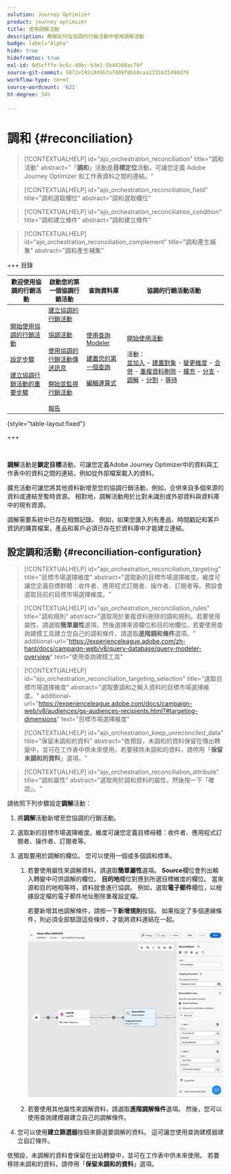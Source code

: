```yaml
---
solution: Journey Optimizer
product: journey optimizer
title: 使用調解活動
description: 瞭解如何在協調的行銷活動中使用調解活動
badge: label="Alpha"
hide: true
hidefromtoc: true
exl-id: 0d5cfffe-bc6c-40bc-b3e1-5b44368ac76f
source-git-commit: 5872e192c849b7a7909f0b50caa1331b15490d79
workflow-type: tm+mt
source-wordcount: '621'
ht-degree: 34%

---
```


# 調和 {#reconciliation}

>[!CONTEXTUALHELP]
>id="ajo_orchestration_reconciliation"
>title="調和活動"
>abstract="「**調和**」活動是&#x200B;**目標定位**&#x200B;活動，可讓您定義 Adobe Journey Optimizer 和工作表資料之間的連結。"

>[!CONTEXTUALHELP]
>id="ajo_orchestration_reconciliation_field"
>title="調和選取欄位"
>abstract="調和選取欄位"

>[!CONTEXTUALHELP]
>id="ajo_orchestration_reconciliation_condition"
>title="調和建立條件"
>abstract="調和建立條件"

>[!CONTEXTUALHELP]
>id="ajo_orchestration_reconciliation_complement"
>title="調和產生補集"
>abstract="調和產生補集"

+++ 目錄

| 歡迎使用協調的行銷活動 | 啟動您的第一個協調行銷活動 | 查詢資料庫 | 協調的行銷活動活動 |
|---|---|---|---|
| [開始使用協調的行銷活動](../gs-orchestrated-campaigns.md)<br/><br/>[設定步驟](../configuration-steps.md)<br/><br/>[建立協調行銷活動的重要步驟](../gs-campaign-creation.md) | [建立協調的行銷活動](../create-orchestrated-campaign.md)<br/><br/>[協調活動](../orchestrate-activities.md)<br/><br/>[使用協調的行銷活動傳送訊息](../send-messages.md)<br/><br/>[開始並監視行銷活動](../start-monitor-campaigns.md)<br/><br/>[報告](../reporting-campaigns.md) | [使用查詢Modeler](../orchestrated-rule-builder.md)<br/><br/>[建置您的第一個查詢](../build-query.md)<br/><br/>[編輯運算式](../edit-expressions.md) | [開始使用活動](about-activities.md)<br/><br/>活動：<br/>[並加入](and-join.md) - [建置對象](build-audience.md) - [變更維度](change-dimension.md) - [合併](combine.md) - [重複資料刪除](deduplication.md) - [擴充](enrichment.md) - [分支](fork.md) - [調解](reconciliation.md) - [分割](split.md) - [等待](wait.md) |

{style="table-layout:fixed"}

+++

<br/>

**調解**&#x200B;活動是&#x200B;**鎖定目標**&#x200B;活動，可讓您定義Adobe Journey Optimizer中的資料與工作表中的資料之間的連結，例如從外部檔案載入的資料。

擴充活動可讓您將其他資料新增至您的協調行銷活動，例如，合併來自多個來源的資料或連結至暫時資源。 相對地，調解活動用於比對未識別或外部資料與資料庫中的現有資源。

調解需要系統中已存在相關記錄。 例如，如果您匯入列有產品、時間戳記和客戶資訊的購買檔案，產品和客戶必須已存在於資料庫中才能建立連結。

## 設定調和活動 {#reconciliation-configuration}

>[!CONTEXTUALHELP]
>id="ajo_orchestration_reconciliation_targeting"
>title="目標市場選擇維度"
>abstract="選取新的目標市場選擇維度。維度可讓您定義目標群體：收件者、應用程式訂閱者、操作者、訂閱者等。預設會選取目前的目標市場選擇維度。"

>[!CONTEXTUALHELP]
>id="ajo_orchestration_reconciliation_rules"
>title="調和規則"
>abstract="選取用於重複資料刪除的調和規則。若要使用屬性，請選取&#x200B;**簡單屬性**&#x200B;選項，然後選擇來源欄位和目的地欄位。若要使用查詢建模工具建立您自己的調和條件，請選取&#x200B;**進階調和條件**&#x200B;選項。"
>additional-url="https://experienceleague.adobe.com/zh-hant/docs/campaign-web/v8/query-database/query-modeler-overview" text="使用查詢建模工具"

>[!CONTEXTUALHELP]
>id="ajo_orchestration_reconciliation_targeting_selection"
>title="選取目標市場選擇維度"
>abstract="選取要調和之輸入資料的目標市場選擇維度。"
>additional-url="https://experienceleague.adobe.com/docs/campaign-web/v8/audiences/gs-audiences-recipients.html?#targeting-dimensions" text="目標市場選擇維度"

>[!CONTEXTUALHELP]
>id="ajo_orchestration_keep_unreconciled_data"
>title="保留未調和的資料"
>abstract="依預設，未調和的資料保留在傳出轉變中，並可在工作表中供未來使用。若要移除未調和的資料，請停用「**保留未調和的資料**」選項。"

>[!CONTEXTUALHELP]
>id="ajo_orchestration_reconciliation_attribute"
>title="調和屬性"
>abstract="選取用於調和資料的屬性，然後按一下「確認」。"

請依照下列步驟設定&#x200B;**調解**&#x200B;活動：

1. 將&#x200B;**調解**&#x200B;活動新增至您協調的行銷活動。

1. 選取新的目標市場選擇維度。維度可讓您定義目標母體：收件者、應用程式訂閱者、操作者、訂閱者等。

1. 選取要用於調解的欄位。 您可以使用一個或多個調和標準。

   1. 若要使用屬性來調解資料，請選取&#x200B;**簡單屬性**&#x200B;選項。 **Source**&#x200B;欄位會列出輸入轉變中可供調解的欄位。 **目的地**&#x200B;欄位對應到所選目標維度的欄位。 當來源和目的地相等時，資料就會進行協調。 例如，選取&#x200B;**電子郵件**&#x200B;欄位，以根據設定檔的電子郵件地址刪除重複設定檔。

      若要新增其他調解條件，請按一下&#x200B;**新增規則**&#x200B;按鈕。 如果指定了多個連線條件，則必須全部驗證這些條件，才能將資料連結在一起。

      ![](../assets/workflow-reconciliation-criteria.png)

   1. 若要使用其他屬性來調解資料，請選取&#x200B;**進階調解條件**&#x200B;選項。 然後，您可以使用查詢建模器建立自己的調解條件。

1. 您可以使用&#x200B;**建立篩選器**&#x200B;按鈕來篩選要調解的資料。 這可讓您使用查詢建模器建立自訂條件。

依預設，未調解的資料會保留在出站轉變中，並可在工作表中供未來使用。 若要移除未調和的資料，請停用「**保留未調和的資料**」選項。
